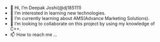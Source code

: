 - 👋 Hi, I’m Deepak Joshi(@dj185111)
- 👀 I’m interested in learning new technologies.
- 🌱 I’m currently learning about AMS(Advance Marketing Solutions).
- 💞️ I’m looking to collaborate on this project by using my knowledge of C++.
- 📫 How to reach me ...

<!---
dj185111/dj185111 is a ✨ special ✨ repository because its `README.md` (this file) appears on your GitHub profile.
You can click the Preview link to take a look at your changes.
--->
